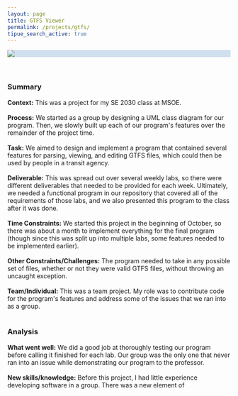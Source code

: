 ```yaml
---
layout: page
title: GTFS Viewer
permalink: /projects/gtfs/
tipue_search_active: true
---
```


<div style="display: block; background-color: #cfdfef;">
  <img src="{{ "/assets/gtfs.png" | relative_url }}" style="display: block; margin: auto; max-width: 100%; max-height: 600px;" />
</div><br /><br />

### Summary
<b>Context:</b> This was a project for my SE 2030 class at MSOE.
<br /><br />
<b>Process:</b> We started as a group by designing a UML class diagram for our program. Then, we slowly built up each of our program's features over the remainder of the project time.
<br /><br />
<b>Task:</b> We aimed to design and implement a program that contained several features for parsing, viewing, and editing GTFS files, which could then be used by people in a transit agency.
<br /><br />
<b>Deliverable:</b> This was spread out over several weekly labs, so there were different deliverables that needed to be provided for each week. Ultimately, we needed a functional program in our repository that covered all of the requirements of those labs, and we also presented this program to the class after it was done.
<br /><br />
<b>Time Constraints:</b> We started this project in the beginning of October, so there was about a month to implement everything for the final program (though since this was split up into multiple labs, some features needed to be implemented earlier).
<br /><br />
<b>Other Constraints/Challenges:</b> The program needed to take in any possible set of files, whether or not they were valid GTFS files, without throwing an uncaught exception.
<br /><br />
<b>Team/Individual:</b> This was a team project. My role was to contribute code for the program's features and address some of the issues that we ran into as a group.
<br /><br />

### Analysis
<b>What went well:</b> We did a good job at thoroughly testing our program before calling it finished for each lab. Our group was the only one that never ran into an issue while demonstrating our program to the professor.
<br /><br />
<b>New skills/knowledge:</b> Before this project, I had little experience developing software in a group. There was a new element of 
